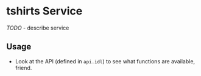 # tshirts Service

_TODO_ - describe service

## Usage
* Look at the API (defined in `api.idl`) to see what functions are available, friend.